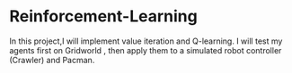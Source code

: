 # Reinforcement-Learning
In this project,I will implement value iteration and Q-learning. I will test my agents first  on Gridworld , then apply them to a simulated robot controller (Crawler) and Pacman.
